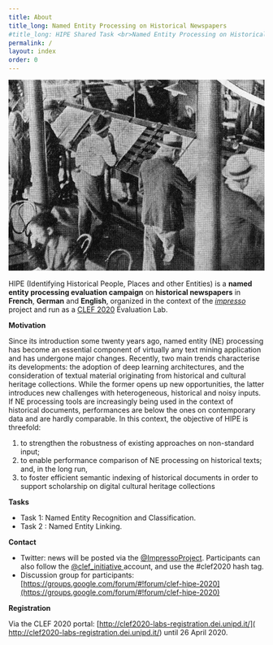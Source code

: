 ```yaml
---
title: About
title_long: Named Entity Processing on Historical Newspapers
#title_long: HIPE Shared Task <br>Named Entity Processing on Historical Newspapers
permalink: /
layout: index
order: 0
---
```


![alt](/images/pages/project-schema.jpg)

HIPE (Identifying Historical People, Places and other Entities) is a **named entity processing evaluation campaign** on **historical newspapers** in **French**, **German** and **English**, organized in the context of the [_impresso_](http://impresso-project.ch) project and run as a [CLEF 2020](https://clef2020.clef-initiative.eu/) Evaluation Lab.

**Motivation**

Since its introduction some twenty years ago, named entity (NE) processing has become an essential component of virtually any text mining application and has undergone major changes. Recently, two main trends characterise its developments: the adoption of deep learning architectures, and the consideration of textual material originating from historical and cultural heritage collections. While the former opens up new opportunities, the latter introduces new challenges with heterogeneous, historical and noisy inputs. If NE processing tools are increasingly being used in the context of historical documents, performances are below the ones on contemporary data and are hardly comparable. In this context,  the objective of HIPE is threefold: 

1. to strengthen the robustness of existing approaches on non-standard input;
2. to enable performance comparison of NE processing on historical texts; 
   and, in the long run, 
3. to foster efficient semantic indexing of historical documents in order to support scholarship on digital cultural heritage collections 

**Tasks**

- Task 1: Named Entity Recognition and Classification.
- Task 2 : Named Entity Linking.

**Contact**

- Twitter: news will be posted via the [@ImpressoProject](https://twitter.com/ImpressoProject/). Participants can also follow the [@clef_initiative ](https://twitter.com/clef_initiative) account, and use the #clef2020 hash tag.
- Discussion group for participants: [https://groups.google.com/forum/#!forum/clef-hipe-2020](https://groups.google.com/forum/#!forum/clef-hipe-2020)

**Registration**

Via the CLEF 2020 portal: [http://clef2020-labs-registration.dei.unipd.it/]( http://clef2020-labs-registration.dei.unipd.it/) until 26 April 2020.
